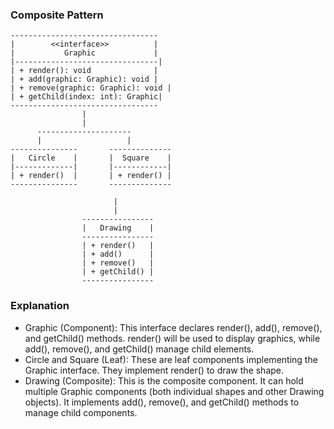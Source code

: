 ### Composite Pattern

    ---------------------------------
    |        <<interface>>          |
    |           Graphic             |
    |--------------------------------|
    | + render(): void              |
    | + add(graphic: Graphic): void |
    | + remove(graphic: Graphic): void |
    | + getChild(index: int): Graphic|
    ---------------------------------
                    |
                    |
          ---------------------
          |                   |
    ---------------       --------------
    |   Circle    |       |  Square    |
    |-------------|       |------------|
    | + render()  |       | + render() |
    ---------------       --------------
    
                           |
                           |
                    ----------------
                    |   Drawing    |
                    ----------------
                    | + render()   |
                    | + add()      |
                    | + remove()   |
                    | + getChild() |
                    ----------------

### Explanation
- Graphic (Component): This interface declares render(), add(), remove(), and getChild() methods. render() will be used to display graphics, while add(), remove(), and getChild() manage child elements.
- Circle and Square (Leaf): These are leaf components implementing the Graphic interface. They implement render() to draw the shape.
- Drawing (Composite): This is the composite component. It can hold multiple Graphic components (both individual shapes and other Drawing objects). It implements add(), remove(), and getChild() methods to manage child components.